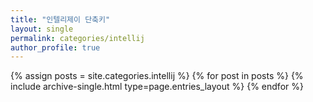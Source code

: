 ```yaml
---
title: "인텔리제이 단축키"
layout: single
permalink: categories/intellij
author_profile: true
---
```


 {% assign posts = site.categories.intellij %}
 {% for post in posts %} {% include archive-single.html type=page.entries_layout %} {% endfor %}

